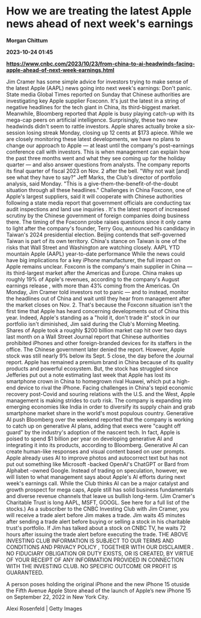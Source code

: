 # How we are treating the latest Apple news ahead of next week's earnings
**Morgan Chittum**

**2023-10-24 01:45**

**https://www.cnbc.com/2023/10/23/from-china-to-ai-headwinds-facing-apple-ahead-of-next-week-earnings.html**

Jim Cramer has some simple advice for investors trying to make sense of the latest Apple (AAPL) news going into next week's earnings: Don't panic. State media Global Times reported on Sunday that Chinese authorities are investigating key Apple supplier Foxconn. It's just the latest in a string of negative headlines for the tech giant in China, its third-biggest market. Meanwhile, Bloomberg reported that Apple is busy playing catch-up with its mega-cap peers on artificial intelligence. Surprisingly, these two new headwinds didn't seem to rattle investors. Apple shares actually broke a six-session losing streak Monday, closing up 12 cents at $173 apiece. While we are closely monitoring these latest developments, we have no plans to change our approach to Apple — at least until the company's post-earnings conference call with investors. This is when management can explain how the past three months went and what they see coming up for the holiday quarter — and also answer questions from analysts. The company reports its final quarter of fiscal 2023 on Nov. 2 after the bell. "Why not wait \[and\] see what they have to say?" Jeff Marks, the Club's director of portfolio analysis, said Monday. "This is a give-them-the-benefit-of-the-doubt situation through all these headlines." Challenges in China Foxconn, one of Apple's largest suppliers, said it will cooperate with Chinese authorities following a state media report that government officials are conducting tax audit inspections and land use inquiries . It's the latest report of increased scrutiny by the Chinese government of foreign companies doing business there. The timing of the Foxconn probe raises questions since it only came to light after the company's founder, Terry Gou, announced his candidacy in Taiwan's 2024 presidential election. Beijing contends that self-governed Taiwan is part of its own territory. China's stance on Taiwan is one of the risks that Wall Street and Washington are watching closely. AAPL YTD mountain Apple (AAPL) year-to-date performance While the news could have big implications for a key iPhone manufacturer, the full impact on Apple remains unclear. Foxconn is the company's main supplier in China — its third-largest market after the Americas and Europe. China makes up roughly 19% of Apple's revenues, according to the company's August earnings release , with more than 43% coming from the Americas. On Monday, Jim Cramer told investors not to panic — and to instead, monitor the headlines out of China and wait until they hear from management after the market closes on Nov. 2. That's because the Foxconn situation isn't the first time that Apple has heard concerning developments out of China this year. Indeed, Apple's standing as a "hold it, don't trade it" stock in our portfolio isn't diminished, Jim said during the Club's Morning Meeting. Shares of Apple took a roughly $200 billion market cap hit over two days last month on a Wall Street Journal report that Chinese authorities prohibited iPhones and other foreign-branded devices for its staffers in the office. The Chinese government later denied the report. However, Apple stock was still nearly 9% below its Sept. 5 close, the day before the Journal report. Apple has remained a premium brand in China because of its quality products and powerful ecosystem. But, the stock has struggled since Jefferies put out a note estimating last week that Apple has lost its smartphone crown in China to homegrown rival Huawei, which put a high-end device to rival the iPhone. Facing challenges in China's tepid economic recovery post-Covid and souring relations with the U.S. and the West, Apple management is making strides to curb risk. The company is expanding into emerging economies like India in order to diversify its supply chain and grab smartphone market share in the world's most populous country. Generative AI push Bloomberg over the weekend reported that the company is working to catch up on generative AI plans, adding that execs were "caught off guard" by the industry's adoption of the nascent tech. In fact, Apple is poised to spend $1 billion per year on developing generative AI and integrating it into its products, according to Bloomberg. Generative AI can create human-like responses and visual content based on user prompts. Apple already uses AI to improve photos and autocorrect text but has not put out something like Microsoft -backed OpenAI's ChatGPT or Bard from Alphabet -owned Google. Instead of trading on speculation, however, we will listen to what management says about Apple's AI efforts during next week's earnings call. While the Club thinks AI can be a major catalyst and growth prospect for mega caps, Apple still has solid business fundamentals and diverse revenue channels that leave us bullish long-term. (Jim Cramer's Charitable Trust is long AAPL, MSFT, GOOGL. See here for a full list of the stocks.) As a subscriber to the CNBC Investing Club with Jim Cramer, you will receive a trade alert before Jim makes a trade. Jim waits 45 minutes after sending a trade alert before buying or selling a stock in his charitable trust's portfolio. If Jim has talked about a stock on CNBC TV, he waits 72 hours after issuing the trade alert before executing the trade. THE ABOVE INVESTING CLUB INFORMATION IS SUBJECT TO OUR TERMS AND CONDITIONS AND PRIVACY POLICY , TOGETHER WITH OUR DISCLAIMER . NO FIDUCIARY OBLIGATION OR DUTY EXISTS, OR IS CREATED, BY VIRTUE OF YOUR RECEIPT OF ANY INFORMATION PROVIDED IN CONNECTION WITH THE INVESTING CLUB. NO SPECIFIC OUTCOME OR PROFIT IS GUARANTEED.

A person poses holding the original iPhone and the new iPhone 15 otuside the Fifth Avenue Apple Store ahead of the launch of Apple’s new iPhone 15 on September 22, 2022 in New York City.

Alexi Rosenfeld | Getty Images